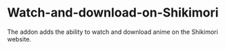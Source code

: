 # Watch-and-download-on-Shikimori
The addon adds the ability to watch and download anime on the Shikimori website.
